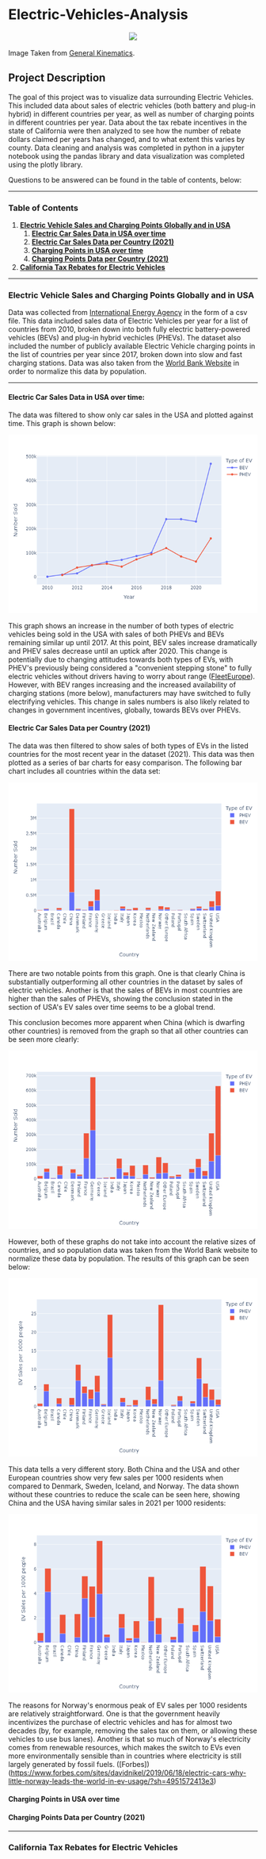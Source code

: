 # Electric-Vehicles-Analysis

<p align="center">
<img src="https://www.generalkinematics.com/wp-content/uploads/2018/04/New-GK-2018-Size-2.png">
</p>

Image Taken from [General Kinematics](https://www.generalkinematics.com/blog/electric-vehicles-and-the-effect-on-the-metal-market/).

## Project Description

The goal of this project was to visualize data surrounding Electric Vehicles. This included data about sales of electric vehicles (both battery and plug-in hybrid) in different countries per year, as well as number of charging points in different countries per year. Data about the tax rebate incentives in the state of California were then analyzed to see how the number of rebate dollars claimed per years has changed, and to what extent this varies by county. Data cleaning and analysis was completed in python in a jupyter notebook using the pandas library and data visualization was completed using the plotly library.

Questions to be answered can be found in the table of contents, below:

-----

### Table of Contents

1. [<b>Electric Vehicle Sales and Charging Points Globally and in USA</b>](https://github.com/jonnybrammah/Electric-Vehicles-Analysis/blob/main/README.md#electric-vehicle-sales-and-charging-points-globally-and-in-usa)
    1. [<b>Electric Car Sales Data in USA over time</b>](https://github.com/jonnybrammah/Electric-Vehicles-Analysis/blob/main/README.md#electric-car-sales-data-in-usa-over-time)
    2. [<b>Electric Car Sales Data per Country (2021)</b>](https://github.com/jonnybrammah/Electric-Vehicles-Analysis/blob/main/README.md#electric-car-sales-data-per-country)
    3. [<b>Charging Points in USA over time</b>](https://github.com/jonnybrammah/Electric-Vehicles-Analysis/blob/main/README.md#charging-points-in-usa-over-time)
    4. [<b>Charging Points Data per Country (2021)</b>](https://github.com/jonnybrammah/Electric-Vehicles-Analysis/blob/main/README.md#charging-points-data-per-country)
2. [<b>California Tax Rebates for Electric Vehicles</b>](https://github.com/jonnybrammah/Electric-Vehicles-Analysis/blob/main/README.md#california-tax-rebates-for-electric-vehicles)
-----

### Electric Vehicle Sales and Charging Points Globally and in USA
Data was collected from [International Energy Agency](https://www.iea.org/reports/electric-vehicles) in the form of a csv file. This data included sales data of Electric Vehicles per year for a list of countries from 2010, broken down into both fully electric battery-powered vehicles (BEVs) and plug-in hybrid vechicles (PHEVs). The dataset also included the number of publicly available Electric Vehicle charging points in the list of countries per year since 2017, broken down into slow and fast charging stations. Data was also taken from the [World Bank Website](https://data.worldbank.org/indicator/SP.POP.TOTL) in order to normalize this data by population.

-----
  
#### Electric Car Sales Data in USA over time:
  
The data was filtered to show only car sales in the USA and plotted against time. This graph is shown below:
  
<p align="center">
<img src="https://raw.githubusercontent.com/jonnybrammah/Electric-Vehicles-Analysis/main/Output/Electric_Cars_Sold_Over_Time_USA_by_type.png">
</p>

This graph shows an increase in the number of both types of electric vehicles being sold in the USA with sales of both PHEVs and BEVs remaining similar up until 2017. At this point, BEV sales increase dramatically and PHEV sales decrease until an uptick after 2020. This change is potentially due to changing attitudes towards both types of EVs, with PHEV's previously being considered a "convenient stepping stone" to fully electric vehicles without drivers having to worry about range ([FleetEurope](https://www.fleeteurope.com/en/new-energies/europe/analysis/why-bev-sales-are-racing-ahead-phevs?a=JMA06&t%5B0%5D=EVs&t%5B1%5D=PHEVs&t%5B2%5D=Car&curl=1)). However, with BEV ranges increasing and the increased availability of charging stations (more below), manufacturers may have switched to fully electrifying vehicles. This change in sales numbers is also likely related to changes in government incentives, globally, towards BEVs over PHEVs. 


#### Electric Car Sales Data per Country (2021)

The data was then filtered to show sales of both types of EVs in the listed countries for the most recent year in the dataset (2021). This data was then plotted as a series of bar charts for easy comparison. 
The following bar chart includes all countries within the data set:
  
<p align="center">
<img src="https://raw.githubusercontent.com/jonnybrammah/Electric-Vehicles-Analysis/main/Output/EV_Sales_by_Country_2021.png">
</p>

There are two notable points from this graph. One is that clearly China is substantially outperforming all other countries in the dataset by sales of electric vehicles. Another is that the sales of BEVs in most countries are higher than the sales of PHEVs, showing the conclusion stated in the section of USA's EV sales over time seems to be a global trend.

This conclusion becomes more apparent when China (which is dwarfing other countries) is removed from the graph so that all other countries can be seen more clearly:

<p align="center">
<img src="https://raw.githubusercontent.com/jonnybrammah/Electric-Vehicles-Analysis/main/Output/EV_Sales_by_Country_2021(Exc_China).png">
</p>

However, both of these graphs do not take into account the relative sizes of countries, and so population data was taken from the World Bank website to normalize these data by population. The results of this graph can be seen below:

<p align="center">
<img src="https://raw.githubusercontent.com/jonnybrammah/Electric-Vehicles-Analysis/main/Output/EV_Sales_per_1000_by_Country_2021.png">
</p>

This data tells a very different story. Both China and the USA and other European countries show very few sales per 1000 residents when compared to Denmark, Sweden, Iceland, and Norway. The data shown without these countries to reduce the scale can be seen here, showing China and the USA having similar sales in 2021 per 1000 residents:

<p align="center">
<img src="https://raw.githubusercontent.com/jonnybrammah/Electric-Vehicles-Analysis/main/Output/EV_Sales_by_Country_per_1000_2021(Exc_Northern_Europe).png">
</p>

The reasons for Norway's enormous peak of EV sales per 1000 residents are relatively straightforward. One is that the government heavily incentivizes the purchase of electric vehicles and has for almost two decades (by, for example, removing the sales tax on them, or allowing these vehicles to use bus lanes). Another is that so much of Norway's electricity comes from renewable resources, which makes the switch to EVs even more environmentally sensible than in countries where electricity is still largely generated by fossil fuels. ([Forbes])(https://www.forbes.com/sites/davidnikel/2019/06/18/electric-cars-why-little-norway-leads-the-world-in-ev-usage/?sh=4951572413e3)

#### Charging Points in USA over time



#### Charging Points Data per Country (2021)

-----

### California Tax Rebates for Electric Vehicles

